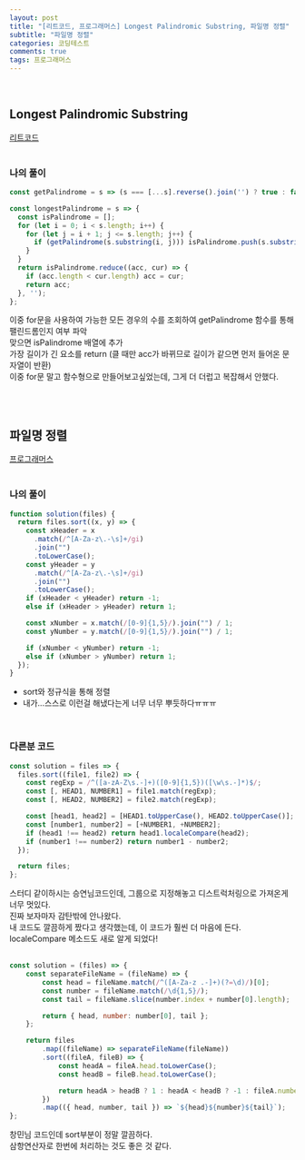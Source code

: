 ```yaml
---
layout: post
title: "[리트코드, 프로그래머스] Longest Palindromic Substring, 파일명 정렬"
subtitle: "파일명 정렬"
categories: 코딩테스트
comments: true
tags: 프로그래머스
---
```


<br>


## Longest Palindromic Substring

[리트코드](https://leetcode.com/problems/longest-palindromic-substring/submissions/) <br><br>

### 나의 풀이

```js
const getPalindrome = s => (s === [...s].reverse().join('') ? true : false);

const longestPalindrome = s => {
  const isPalindrome = [];
  for (let i = 0; i < s.length; i++) {
    for (let j = i + 1; j <= s.length; j++) {
      if (getPalindrome(s.substring(i, j))) isPalindrome.push(s.substring(i, j));
    }
  }
  return isPalindrome.reduce((acc, cur) => {
    if (acc.length < cur.length) acc = cur;
    return acc;
  }, '');
};
```

이중 for문을 사용하여 가능한 모든 경우의 수를 조회하여 getPalindrome 함수를 통해 팰린드롬인지 여부 파악<br>
맞으면 isPalindrome 배열에 추가<br>
가장 길이가 긴 요소를 return (클 때만 acc가 바뀌므로 길이가 같으면 먼저 들어온 문자열이 반환)<br>
이중 for문 말고 함수형으로 만들어보고싶었는데, 그게 더 더럽고 복잡해서 안했다.<br>

<br><br>

## 파일명 정렬

[프로그래머스](https://programmers.co.kr/learn/courses/30/lessons/17686) <br><br>

### 나의 풀이

```js
function solution(files) {
  return files.sort((x, y) => {
    const xHeader = x
      .match(/^[A-Za-z\.-\s]+/gi)
      .join("")
      .toLowerCase();
    const yHeader = y
      .match(/^[A-Za-z\.-\s]+/gi)
      .join("")
      .toLowerCase();
    if (xHeader < yHeader) return -1;
    else if (xHeader > yHeader) return 1;

    const xNumber = x.match(/[0-9]{1,5}/).join("") / 1;
    const yNumber = y.match(/[0-9]{1,5}/).join("") / 1;

    if (xNumber < yNumber) return -1;
    else if (xNumber > yNumber) return 1;
  });
}
```

- sort와 정규식을 통해 정렬
- 내가...스스로 이런걸 해냈다는게 너무 너무 뿌듯하다ㅠㅠㅠ

<br>

### 다른분 코드

```js
const solution = files => {
  files.sort((file1, file2) => {
    const regExp = /^([a-zA-Z\s.-]+)([0-9]{1,5})([\w\s.-]*)$/;
    const [, HEAD1, NUMBER1] = file1.match(regExp);
    const [, HEAD2, NUMBER2] = file2.match(regExp);

    const [head1, head2] = [HEAD1.toUpperCase(), HEAD2.toUpperCase()];
    const [number1, number2] = [+NUMBER1, +NUMBER2];
    if (head1 !== head2) return head1.localeCompare(head2);
    if (number1 !== number2) return number1 - number2;
  });

  return files;
};
```

스터디 같이하시는 승연님코드인데, 그룹으로 지정해놓고 디스트럭처링으로 가져온게 너무 멋있다.<br>
진짜 보자마자 감탄밖에 안나왔다.<br>
내 코드도 깔끔하게 짰다고 생각했는데, 이 코드가 훨씬 더 마음에 든다.<br>
localeCompare 메소드도 새로 알게 되었다!<br><br>


```js
const solution = (files) => {
    const separateFileName = (fileName) => {
        const head = fileName.match(/^([A-Za-z .-]+)(?=\d)/)[0];
        const number = fileName.match(/\d{1,5}/);
        const tail = fileName.slice(number.index + number[0].length);

        return { head, number: number[0], tail };
    };

    return files
        .map((fileName) => separateFileName(fileName))
        .sort((fileA, fileB) => {
            const headA = fileA.head.toLowerCase();
            const headB = fileB.head.toLowerCase();

            return headA > headB ? 1 : headA < headB ? -1 : fileA.number - fileB.number;
        })
        .map(({ head, number, tail }) => `${head}${number}${tail}`);
};
```

창민님 코드인데 sort부분이 정말 깔끔하다.<br>
삼항연산자로 한번에 처리하는 것도 좋은 것 같다.<br>